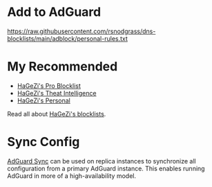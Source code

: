 # Add to AdGuard

https://raw.githubusercontent.com/rsnodgrass/dns-blocklists/main/adblock/personal-rules.txt

# My Recommended

* [HaGeZi's Pro Blocklist](https://adguardteam.github.io/HostlistsRegistry/assets/filter_48.txt)
* [HaGeZi's Theat Intelligence](https://adguardteam.github.io/HostlistsRegistry/assets/filter_44.txt)
* [HaGeZi's Personal](https://raw.githubusercontent.com/hagezi/dns-blocklists/main/adblock/personal.txt)

Read all about [HaGeZi's blocklists](https://github.com/hagezi/dns-blocklists).

# Sync Config

[AdGuard Sync](https://github.com/bakito/adguardhome-sync) can be used on replica instances to synchronize all configuration from a primary AdGuard instance. This enables running AdGuard in more of a high-availability model.
